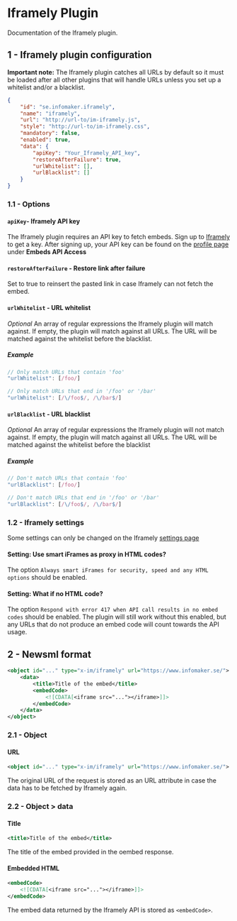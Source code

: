 # Iframely Plugin
Documentation of the Iframely plugin.

## 1 - Iframely plugin configuration
**Important note:** The Iframely plugin catches all URLs by default so it must be loaded after all other plugins that will handle URLs unless you set up a whitelist and/or a blacklist.

```json
{
    "id": "se.infomaker.iframely",
    "name": "iframely",
    "url": "http://url-to/im-iframely.js",
    "style": "http://url-to/im-iframely.css",
    "mandatory": false,
    "enabled": true,
    "data": {
        "apiKey": "Your_Iframely_API_key",
        "restoreAfterFailure": true,
        "urlWhitelist": [],
        "urlBlacklist": []
    }
}
```

### 1.1 - Options

#### `apiKey`- Iframely API key
The Iframely plugin requires an API key to fetch embeds. Sign up to [Iframely](https://iframely.com/plans) to get a key. After signing up, your API key can be found on the [profile page](https://iframely.com/profile) under **Embeds API Access**

#### `restoreAfterFailure` - Restore link after failure
Set to true to reinsert the pasted link in case Iframely can not fetch the embed.

#### `urlWhitelist` - URL whitelist
*Optional* An array of regular expressions the Iframely plugin will match against. If empty, the plugin will match against all URLs. The URL will be matched against the whitelist before the blacklist.

##### Example
```js
// Only match URLs that contain 'foo'
"urlWhitelist": [/foo/]

// Only match URLs that end in '/foo' or '/bar'
"urlWhitelist": [/\/foo$/, /\/bar$/]
```

#### `urlBlacklist` - URL blacklist
*Optional* An array of regular expressions the Iframely plugin will not match against. If empty, the plugin will match against all URLs. The URL will be matched against the whitelist before the blacklist

##### Example
```js
// Don't match URLs that contain 'foo'
"urlBlacklist": [/foo/]

// Don't match URLs that end in '/foo' or '/bar'
"urlBlacklist": [/\/foo$/, /\/bar$/]
```

### 1.2 - Iframely settings
Some settings can only be changed on the Iframely [settings page](https://iframely.com/settings/api)

#### Setting: Use smart iFrames as proxy in HTML codes?
The option `Always smart iFrames for security, speed and any HTML options` should be enabled.

#### Setting: What if no HTML code?
The option `Respond with error 417 when API call results in no embed codes` should be enabled. The plugin will still work without this enabled, but any URLs that do not produce an embed code will count towards the API usage.

## 2 - Newsml format
```xml
<object id="..." type="x-im/iframely" url="https://www.infomaker.se/">
    <data>
        <title>Title of the embed</title>
        <embedCode>
            <![CDATA[<iframe src="..."></iframe>]]>
        </embedCode>
    </data>
</object>
```
### 2.1 - Object

#### URL
```xml
<object id="..." type="x-im/iframely" url="https://www.infomaker.se/">
```
The original URL of the request is stored as an URL attribute in case the data has to be fetched by Iframely again.

### 2.2 - Object > data

#### Title
```xml
<title>Title of the embed</title>
```
The title of the embed provided in the oembed response.

#### Embedded HTML
```xml
<embedCode>
    <![CDATA[<iframe src="..."></iframe>]]>
</embedCode>
```
The embed data returned by the Iframely API is stored as `<embedCode>`.

